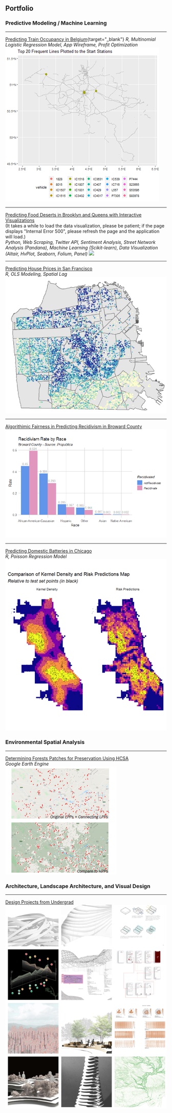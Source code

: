 
## Portfolio


### Predictive Modeling / Machine Learning 
---
[Predicting Train Occupancy in Belgium](/rmd/train_occupancy_prediction.html){target="_blank"} 
_R, Multinomial Logistic Regression Model, App Wireframe, Profit Optimization_
<img src="images/from.gif?raw=true"/>

---
[Predicting Food Deserts in Brooklyn and Queens with Interactive Visualizations](https://mybinder.org/v2/gh/adawyj97/Predicting-Food-Deserts.git/master?urlpath=%2Fpanel%2FDataVisualization)  
(It takes a while to load the data visualization, please be patient; if the page displays "Internal Error 500", please refresh the page and the application will load.)  
_Python, Web Scraping, Twitter API, Sentiment Analysis, Street Network Analysis (Pandana), Machine Learning (Scikit-learn), Data Visualization (Altair, HvPlot, Seaborn, Folium, Panel)_
<img src="images/street.gif?raw=true"/>

---
[Predicting House Prices in San Francisco](/rmd/house_price_prediction.html)  
_R, OLS Modeling, Spatial Lag_  
<img src="images/sf_thumb.PNG?raw=true"/>  

---
[Algorithimic Fairness in Predicting Recidivism in Broward County](/pdf/recidivism_prediction.pdf)
<img src="images/re_thumb.PNG?raw=true"/>

---
[Predicting Domestic Batteries in Chicago](/rmd/battery_risk_prediction.html)  
_R, Poisson Regression Model_
<img src="images/ba_thumb.PNG?raw=true"/>


### Environmental Spatial Analysis
---
[Determining Forests Patches for Preservation Using HCSA](/pdf/high_carbon_stock_approach.pdf)  
_Google Earth Engine_  
<img src="images/hcsa.PNG?raw=true"/>


### Architecture, Landscape Architecture, and Visual Design
---
[Design Projects from Undergrad](https://hanyongxu.wixsite.com/home)
<img src="images/po_thumb.PNG?raw=true"/>




